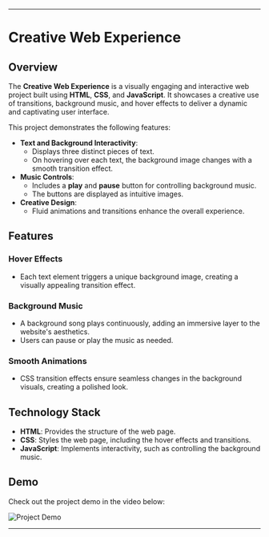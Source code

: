 

---

# Creative Web Experience

## Overview  
The **Creative Web Experience** is a visually engaging and interactive web project built using **HTML**, **CSS**, and **JavaScript**. It showcases a creative use of transitions, background music, and hover effects to deliver a dynamic and captivating user interface.  

This project demonstrates the following features:  
- **Text and Background Interactivity**:  
  - Displays three distinct pieces of text.  
  - On hovering over each text, the background image changes with a smooth transition effect.  
- **Music Controls**:  
  - Includes a **play** and **pause** button for controlling background music.  
  - The buttons are displayed as intuitive images.  
- **Creative Design**:  
  - Fluid animations and transitions enhance the overall experience.  

## Features  
### **Hover Effects**  
- Each text element triggers a unique background image, creating a visually appealing transition effect.  

### **Background Music**  
- A background song plays continuously, adding an immersive layer to the website's aesthetics.  
- Users can pause or play the music as needed.  

### **Smooth Animations**  
- CSS transition effects ensure seamless changes in the background visuals, creating a polished look.  

## Technology Stack  
- **HTML**: Provides the structure of the web page.  
- **CSS**: Styles the web page, including the hover effects and transitions.  
- **JavaScript**: Implements interactivity, such as controlling the background music.  

## Demo  
Check out the project demo in the video below:  

![Project Demo](https://github.com/WednesdaySP/Website/assets/122176467/c37e0289-7c81-4ad5-b566-4672a792894a)  

---


